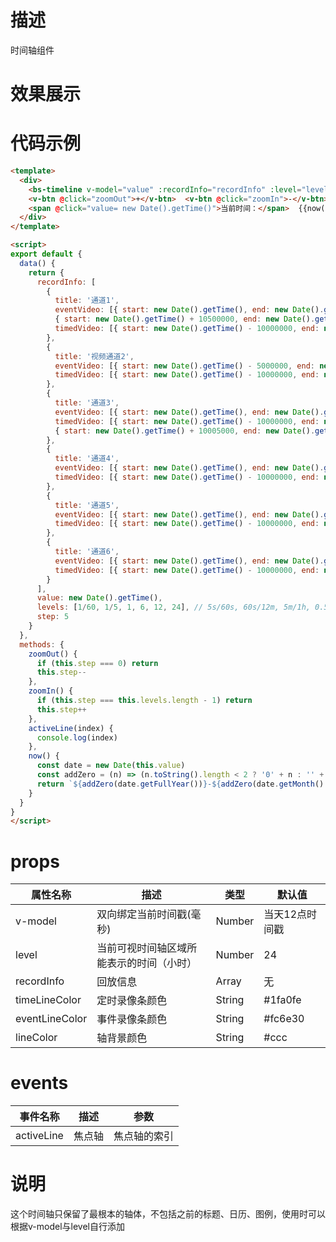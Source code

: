 # 描述
时间轴组件

# 效果展示
<template>
  <div>
    <bs-timeline v-model="value" :recordInfo="recordInfo" :level="levels[step]" @activeLine="activeLine"></bs-timeline>
    <v-btn @click="zoomOut">+</v-btn>  <v-btn @click="zoomIn">-</v-btn>
    <span @click="value= new Date().getTime()">当前时间：</span>  {{now()}}
  </div>
</template>

<script>
export default {
  data() {
    return {
      recordInfo: [
        {
          title: '通道1',
          eventVideo: [{ start: new Date().getTime(), end: new Date().getTime() + 10000000 },
          { start: new Date().getTime() + 10500000, end: new Date().getTime() + 11000000 }],
          timedVideo: [{ start: new Date().getTime() - 10000000, end: new Date().getTime() }]
        },
        {
          title: '视频通道2',
          eventVideo: [{ start: new Date().getTime() - 5000000, end: new Date().getTime() + 10000000 }],
          timedVideo: [{ start: new Date().getTime() - 10000000, end: new Date().getTime() }]
        },
        {
          title: '通道3',
          eventVideo: [{ start: new Date().getTime(), end: new Date().getTime() + 10000000 }],
          timedVideo: [{ start: new Date().getTime() - 10000000, end: new Date().getTime() },
          { start: new Date().getTime() + 10005000, end: new Date().getTime() + 10010000 }]
        },
        {
          title: '通道4',
          eventVideo: [{ start: new Date().getTime(), end: new Date().getTime() + 10000000 }],
          timedVideo: [{ start: new Date().getTime() - 10000000, end: new Date().getTime() - 1000000 }]
        },
        {
          title: '自定义通道5',
          eventVideo: [{ start: new Date().getTime(), end: new Date().getTime() + 10000000 }],
          timedVideo: [{ start: new Date().getTime() - 10000000, end: new Date().getTime() }]
        },
        {
          title: '通道6',
          eventVideo: [{ start: new Date().getTime(), end: new Date().getTime() + 10000000 }],
          timedVideo: [{ start: new Date().getTime() - 10000000, end: new Date().getTime() }]
        }
      ],
      value: new Date().getTime(),
      levels: [1/60, 1/5, 1, 6, 12, 24], // 5s/60s, 60s/12m, 5m/1h, 0.5h/6h, 1h/12h, 2h/24h
      step: 5
    }
  },
  methods: {
    zoomOut() {
      if (this.step === 0) return
      this.step--
    },
    zoomIn() {
      if (this.step === this.levels.length - 1) return
      this.step++
    },
    activeLine(index) {
      console.log(index)
    },
    now() {
      const date = new Date(this.value)
      const addZero = (n) => (n.toString().length < 2 ? '0' + n : '' + n)
      return `${addZero(date.getFullYear())}-${addZero(date.getMonth() + 1)}-${addZero(date.getDate())} ${addZero(date.getHours())}:${addZero(date.getMinutes())}:${addZero(date.getSeconds())}`
    }
  }
}
</script>


# 代码示例
```html
<template>
  <div>
    <bs-timeline v-model="value" :recordInfo="recordInfo" :level="levels[step]" @activeLine="activeLine"></bs-timeline>
    <v-btn @click="zoomOut">+</v-btn>  <v-btn @click="zoomIn">-</v-btn>
    <span @click="value= new Date().getTime()">当前时间：</span>  {{now()}}
  </div>
</template>

<script>
export default {
  data() {
    return {
      recordInfo: [
        {
          title: '通道1',
          eventVideo: [{ start: new Date().getTime(), end: new Date().getTime() + 10000000 },
          { start: new Date().getTime() + 10500000, end: new Date().getTime() + 11000000 }],
          timedVideo: [{ start: new Date().getTime() - 10000000, end: new Date().getTime() }]
        },
        {
          title: '视频通道2',
          eventVideo: [{ start: new Date().getTime() - 5000000, end: new Date().getTime() + 10000000 }],
          timedVideo: [{ start: new Date().getTime() - 10000000, end: new Date().getTime() }]
        },
        {
          title: '通道3',
          eventVideo: [{ start: new Date().getTime(), end: new Date().getTime() + 10000000 }],
          timedVideo: [{ start: new Date().getTime() - 10000000, end: new Date().getTime() },
          { start: new Date().getTime() + 10005000, end: new Date().getTime() + 10010000 }]
        },
        {
          title: '通道4',
          eventVideo: [{ start: new Date().getTime(), end: new Date().getTime() + 10000000 }],
          timedVideo: [{ start: new Date().getTime() - 10000000, end: new Date().getTime() - 1000000 }]
        },
        {
          title: '通道5',
          eventVideo: [{ start: new Date().getTime(), end: new Date().getTime() + 10000000 }],
          timedVideo: [{ start: new Date().getTime() - 10000000, end: new Date().getTime() }]
        },
        {
          title: '通道6',
          eventVideo: [{ start: new Date().getTime(), end: new Date().getTime() + 10000000 }],
          timedVideo: [{ start: new Date().getTime() - 10000000, end: new Date().getTime() }]
        }
      ],
      value: new Date().getTime(),
      levels: [1/60, 1/5, 1, 6, 12, 24], // 5s/60s, 60s/12m, 5m/1h, 0.5h/6h, 1h/12h, 2h/24h
      step: 5
    }
  },
  methods: {
    zoomOut() {
      if (this.step === 0) return
      this.step--
    },
    zoomIn() {
      if (this.step === this.levels.length - 1) return
      this.step++
    },
    activeLine(index) {
      console.log(index)
    },
    now() {
      const date = new Date(this.value)
      const addZero = (n) => (n.toString().length < 2 ? '0' + n : '' + n)
      return `${addZero(date.getFullYear())}-${addZero(date.getMonth() + 1)}-${addZero(date.getDate())} ${addZero(date.getHours())}:${addZero(date.getMinutes())}:${addZero(date.getSeconds())}`
    }
  }
}
</script>

```

# props
属性名称|描述|类型|默认值
--|--|--|--
v-model|双向绑定当前时间戳(毫秒)|Number|当天12点时间戳
level|当前可视时间轴区域所能表示的时间（小时）|Number|24
recordInfo|回放信息|Array|无
timeLineColor|定时录像条颜色|String|#1fa0fe
eventLineColor|事件录像条颜色|String|#fc6e30
lineColor|轴背景颜色|String|#ccc


# events
事件名称|描述|参数
--|--|--
activeLine|焦点轴|焦点轴的索引


# 说明
这个时间轴只保留了最根本的轴体，不包括之前的标题、日历、图例，使用时可以根据v-model与level自行添加